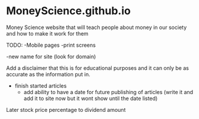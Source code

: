 # MoneyScience.github.io
Money Science website that will teach people about money in our society and how to make it work for them


TODO:
-Mobile pages
-print screens

-new name for site (look for domain)

Add a disclaimer that this is for educational purposes and it can only be as accurate as the information put in.

- finish started articles
    - add ability to have a date for future publishing of articles (write it and add it to site now but it wont show until the date listed)

Later
stock price percentage to dividend amount
